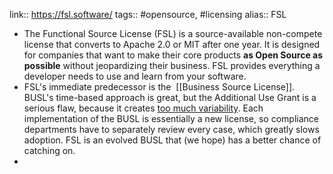 link:: https://fsl.software/
tags:: #opensource, #licensing
alias:: FSL

- The Functional Source License (FSL) is a source-available non-compete license that converts to Apache 2.0 or MIT after one year. It is designed for companies that want to make their core products **as Open Source as possible** without jeopardizing their business. FSL provides everything a developer needs to use and learn from your software.
- FSL's immediate predecessor is the  [[Business Source License]]. BUSL's time-based approach is great, but the Additional Use Grant is a serious flaw, because it creates [too much variability](https://blog.adamretter.org.uk/business-source-license-adoption/#how-is-the-bsl-being-used). Each implementation of the BUSL is essentially a new license, so compliance departments have to separately review every case, which greatly slows adoption. FSL is an evolved BUSL that (we hope) has a better chance of catching on.
-